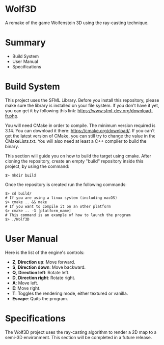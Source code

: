 # Wolf3D
A remake of the game Wolfenstein 3D using the ray-casting technique.

# Summary

* Build System
* User Manual
* Specifications

# Build System

This project uses the SFML Library.
Before you install this repository, please make sure the library is installed on your file system.
If you don't have it yet, you can get it by following this link: https://www.sfml-dev.org/download-fr.php.

You will need CMake in order to compile. The minimum version required is 3.14.
You can download it there: https://cmake.org/download/.
If you can't get the latest version of CMake, you can still try to change the value in the CMakeLists.txt.
You will also need at least a C++ compiler to build the binary.

This section will guide you on how to build the target using cmake.
After cloning the repository, create an empty "build" repository inside this project, by using the command:

```
$> mkdir build
```

Once the repository is created run the following commands:

```
$> cd build/
# If you are using a linux system (including macOS)
$> cmake .. && make
# If you want to compile it on an other platform
$> cmake .. -G [platform_name]
# This command is an example of how to launch the program
$> ./Wolf3D
```

# User Manual


Here is the list of the engine's controls:

- **Z**, **Direction up**: Move forward.
- **S**, **Direction down**: Move backward.
- **Q**, **Direction left**: Rotate left.
- **D**, **Direction right**: Rotate right.
- **A**: Move left.
- **E**: Move right.
- **T**: Toggles the rendering mode, either textured or vanilla.
- **Escape**: Quits the program.

# Specifications

The Wolf3D project uses the ray-casting algorithm to render a 2D map to a semi-3D environment.
This section will be completed in a future release.
